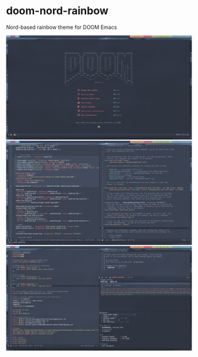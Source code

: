 # doom-nord-rainbow
Nord-based rainbow theme for DOOM Emacs

![](Pictures/2.png)
![](Pictures/1.png)
![](Pictures/3.png)
